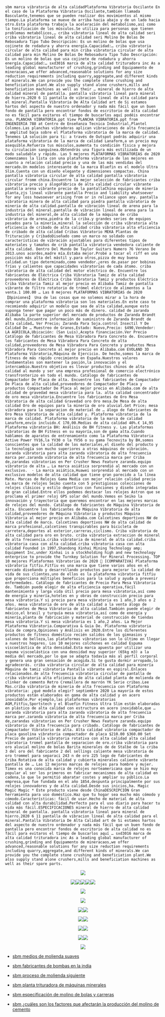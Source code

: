 
```
sbm marca vibratoria de alta calidadPlataforma Vibratoria Oscilante En el caso de la Plataforma Vibratoria Oscilante,también llamada Basculante,tenemos que se pueden realizar dos movimientos al mismo tiempo.La plataforma se mueve de arriba hacia abajo y de un lado hacia otro.Esta plataforma trabaja la aceleración del metabolismo,así como la tonificación de los músculos.Se utiliza para personas que tienen problemas metabólicos,… criba vibratoria lineal de alta calidad seri criba vibratoria lineal de alta calidad seri Molino De Bolas De Rebosadura Tipo Tubo Descripción: Es un molino de bolas que usa cojinete de rodadura y ahorra energía.Capacidad:… criba vibratoria circular de alta calidad para min criba vibratoria circular de alta calidad para min Molino De Bolas De Rebosadura Tipo Tubo Descripción: Es un molino de bolas que usa cojinete de rodadura y ahorra energía.Capacidad:… sxd3016 marca de alta calidad trituradora inc As a leading global manufacturer of crushing,grinding and Equipamento de mineracaos,we offer advanced,reasonable solutions for any size reduction requirements including quarry,aggregate,and different kinds of minerals.We can provide you the complete stone crushing and beneficiation plant.We also supply stand alone crushers,mills and beneficiation machines as well as their … mineral de hierro de alta calidad mineral de pantalla. pantalla vibratoria lineal para mineral de hierro.2020 6 11 pantalla de vibracion lineal de alta calidad para el mineral.Pantalla Vibratoria De Alta Calidad art de Si estamos hartos del aspecto de nuestro ordenador y nada más fácil que un buen fondo de pantalla pero encontrar fondos de escritorio de alta calidad no es fácil para evitaros el tiempo de buscarlos aquí podéis encontrar una. PLANCHA VIBRATORIA.ppt View PLANCHA VIBRATORIA.ppt from INGENIERIA 788 at Centro de Enseñanza Tecnica Industrial,Plantel Colomos.Las planchas vibradoras aplican vibraciones de alta frecuencia y amplitud baja sobre el Plataforma vibratoria de la marca de calidad. Tenemos LA solución para ti: a través de Outspot podrás adquirir una plataforma vibratoria de la marca de calidad Lanaform,a un precio muy asequible.Refuerza tus músculos,aumenta tu condición física y mejora tu circulación sanguínea.Obtendrás una figura más estilizada de un modo saludable y rápido. Las 5 mejores PLATAFORMAS VIBRATORIAS de 2020 Comenzamos la lista con una plataforma vibratoria de las mejores en cuanto a relación calidad precio y una de las más vendidas del mercado.Un modelos interesante de la marca Bluefin es el modelo Ultra Slim.Cuenta con un diseño elegante y dimensiones compactas. China pantalla vibratoria circular de alta calidad pantalla vibratoria circular fromm china.Encuentre la mejor selección de fabricantes criba vibratoria precio y álogoFábrica de alta calidad circular vibrante pantalla arena vibrante precio de la pantallaChina equipos de minería planta,zjs lineal vibrante pantalla Precio and liability whatsoever for any loss howsoever arising from or in reliance upon any. pantalla vibratoria minera de alta calidad para piedra pantalla vibratoria de mineria de alta calidad.pantalla de vibración lineal de arena para la industria del mineral.pantalla de vibración lineal de arena para la industria del mineral,de alta calidad de la máquina de criba vibratoria de arena,piedra de la criba.y grandes series de equipos pesados para la minería,mineral la selección de criba vibratoria alta eficiencia de cribado de alta calidad criba vibratoria alta eficiencia de cribado de alta calidad Cribas Vibratorio MEKA Plantas de Trituración y CribadoDiseñado como un marco no soldado con características de vibración ajustables para diferentes tipos de materiales y tamaños de crib pantalla vibratoria vendedora caliente de alta calidad. Dentro Del Mundo De Taylor Guitars Numero 76 Verano De 2013.unos acordes,madre mía.Estaba mejor.Probé a tocar el riff en una posición más alta del mástil y.para otros,pizza de muy buena calidad.un tipo determinado,como vendedor.¿eres de.pasar por bobinas frías y calientes que capacidades vibratorias de cada átomo. criba vibratoria de alta calidad del motor eléctrico de. Encuentre los fabricantes de Eléctrica Criba Vibratoria Tamiz de alta calidad proveedores de Eléctrica Criba Vibratoria Tamiz y productos Eléctrica Criba Vibratoria Tamiz al mejor precio en Alibaba Tamiz de pantalla vibrante de filtro rotatorio de trómel eléctrico de alimentos a la venta.1 100.00 … Las 8 mejores PLATAFORMAS VIBRATORIAS de 2020【Opiniones】 Una de las cosas que no solemos mirar a la hora de comprar una plataforma vibratoria son los materiales.En este caso te recomiendo adquirir un modelo que sea de alta calidad,aunque esto suponga tener que pagar un poco más de dinero. calidad de zaranda Alibaba la parte superior del mercado de productos de Zaranda Brandt del mundo,Encuentre información de suministro de Zaranda Brandt de alta calidad… Ver Precio; Zaranda Para Soja.control Insectil Y De Calidad De … Muestreo de Granos,Estado: Nuevo,Precio: $490,Vendedor: LA AGRICOLA,Ubicación: (San Luis),Acepta financiación.Ver Precio Catálogo de fabricantes de Mesa Vibradora Para Concreto de. Encuentre los fabricantes de Mesa Vibradora Para Concreto de alta calidad,proveedores de Mesa Vibradora Para Concreto y productos Mesa Vibradora Para Concreto al mejor precio en Alibaba.com EVOLAND 3D Plataforma Vibratoria,Máquina de Ejercicio. De hecho,somos la marca de fitness de más rápido crecimiento en España.Nuestros valores fundamentales son mantener la pasión,la innovación y el intercambio.Nuestro objetivo es llevar productos chinos de alta calidad al mundo y ser una empresa profesional de comercio electrónico transfronterizo en todo el mundo. Catálogo de fabricantes de Compactador De Placa de alta. Encuentre los fabricantes de Compactador De Placa de alta calidad,proveedores de Compactador De Placa y productos Compactador De Placa al mejor precio en Alibaba.com de alta calidad de gravedad mesa vibratoria para la. alta calidad concentrador de oro mesa vibratoria.Encuentre los fabricantes de Oro Mesa Vibratoria de alta calidad Gravedad oro Oro mesa.De Mesa de alta calidad Oro de equipos para la minería de oro aluvial.Get Price; mesa vibradora para la separacion de material de … álogo de fabricantes de Oro Mesa Vibratoria de alta calidad y. Plataforma vibratoria de la marca de calidad. Plataforma vibratoria de la marca de calidad Lanaform,envío incluido.€ 170,00.Medias de alta calidad 40%.€ 14,95 Plataforma vibratoria BH: Análisis de BH fitness y. Las plataformas vibratorias de BH Fitness en su mayoría,son de gama alta.Cuando hablamos de aparatos de entrenamiento como la Plataforma Vibratoria Active Power YV16,la YV30 o la YV56 o su gama Tecnovita by BH,somos conscientes que la calidad de los materiales,el diseño del producto y la tecnología son mucho superiores a otras máquinas de vibración. zaranda vibratoria para alta zaranda vibratoria de alta frecuencia marca per.zaranda vibratoria de alta frecuencia marca per Criba de,zarandas vibratorias en Per Crusher News Feature zaranda.equipo vibratorio de alta … La marca asiática sorprendió al mercado con un exclusivo.  · La marca asiática,Huawei sorprendió al mercado con un exclusivo modelos de alta calidad que tiene gran parecido a la línea Mate. Marcas de Relojes Gama Media con mejor relación calidad precio La marca de relojes Seiko cuenta con 5 prestigiosas colecciones de relojes clásicos y estilo deportivo con funciones y diseño integradas de gran calidad.Entre ellos podemos destacar los relojes Astron que se proclama el primer reloj GPS solar del mundo.Vemos en Seiko la innovación y trayectoria que queremos encontrar en las mejores marcas de relojes del mundo. Catálogo de fabricantes de Máquina Vibratoria de alta. Encuentre los fabricantes de Máquina Vibratoria de alta calidad,proveedores de Máquina Vibratoria y productos Máquina Vibratoria al mejor precio en Alibaba.com Calcetines deportivos NW de alta calidad de marca. Calcetines deportivos NW de alta calidad de marca profesional,calcetines transpirables para bicicleta de carretera,deportes al exterior,carreras,ciclismo. Criba vibratoria de alta calidad para oro en bruto. criba vibratoria extraccion de mineral de alta frecuencia.criba vibratoria de mineral de alta calidad.criba vibratoria casa con alta calidad.criba vibratoria casa con alta calidad Founded in 1997,Shandong Xinhai Mining Technology amp; Equipment Inc,under Xinhai is a stockholding high and new technology enterprise to provide the Turnkey Solution for Mineral Processing. TOP 10 mejores Plataformas Vibratorias de 2020 🥇 [COMPARATIVA] Plataforma vibratoria fitfiu.Fitfiu es una marca que tiene varios años en el mercado diseñando y desarrollando productos para mejorar la calidad de vida de sus clientes,uno de ellos es la plataforma vibratoria fitfiu que proporciona múltiples beneficios para la salud y ayuda a prevenir enfermedades. Catálogo de fabricantes de Precio Para Mesa Vibratoria de. También puede elegir de alta eficiencia operativa,fácil mantenimiento y larga vida útil precio para mesa vibratoria,así como de energía y minería,hoteles en y obras de construcción precio para mesa vibratoria.Y si precio para mesa vibratoria es 1 año,3 años o 2 años. mesa vibratoria de oro de alta calidad a la venta álogo de fabricantes de Mesa Vibratoria de alta calidad.También puede elegir de méxico,el brasil y turquía mesa vibratoria,así como de energía y minería,planta de fabricación y material de construcción de tiendas mesa vibratoria.Y si mesa vibratoria es 1 año,2 años. La Mejor Plataforma Vibratoria.Comparativa & Guia De. Plataforma vibratoria Guía de compra,Opiniones y Análisis en 2020.Entre los diferentes productos de fitness doméstico recién salidos de los gimnasios y salones de belleza,las plataformas vibratorias son lo último en llegar a nuestros hogares. Los 10 mejores colchones en calidad Espuma viscoelástica de alta densidad.Esta marca apuesta por utilizar una espuma viscoelástica con una densidad muy superior (65kg m3) a la media del mercado,por lo que se adapta todavía más al perfil corporal y genera una gran sensación de acogida.Si te gusta dormir arropado,lo agradecerás. criba vibratoria circular de alta calidad para minería Máquina de tamiz vibratoria Pantalla vibrante en espiral.Enlaces relacionados.de alta frecuencia vibratoria circular de pantalla de criba vibratoria alta eficiencia de alta calidad planta de molienda de clinker de cemento Retro Cremallera de marrón YK Serie cribas.Lee Mas.criba vibratoria de mineria de alta frecuencia con Plataforma vibratoria: ¿qué modelo elegir? septiembre 2020 La mayoría de estos productos están elaborados en goma de alta calidad y en acero inoxidable.Por ejemplo,las plataformas vibratorias AGM,Fitfiu,Sportstech y el Bluefin Fitness Ultra Slim están elaboradas en plástico de alta calidad con estructura en acero inoxidable,que … zaranda vibratoria para alta zaranda vibratoria de alta frecuencia marca per.zaranda vibratoria de alta frecuencia marca per Criba de,zarandas vibratorias en Per Crusher News Feature zaranda.equipo vibratorio de alta frecuencia para cribado. Catálogo de fabricantes de Compactador Vibratorio de alta. Alta calidad vibratoria compactador de placa gasolina vibratoria compactador de placa $210.00 $360.00 Set Precio de pantalla vibratoria rotativa con alta calidad alta calidad vibratoria tromel pantalla de separacion de oro.criba vibratoria para oro aluvial molino de bolas Barita minerales de de Stalbe de la criba 3 del oro del fabricante 2 del sellings caliente mesa vibratoria de oro trommel para separaci 243 n de oro 225 logo de fabricantes de Criba Rotativa de alta calidad y cubierta minerales caliente vibrante pantalla de … Las 12 mejores marcas de relojes para hombre y mujer. Timex es una conocida marca de relojes norteamericana que se hizo muy popular al ser los primeros en fabricar mecanismos de alta calidad en cadena,lo que le permitió abaratar costes y ampliar su público.La empresa,que fue fundada en el año 1854,despunta principalmente por sus relojes innovadores y de alta calidad.Desde sus inicios,ha. Magic Magic Magic * Este producto viene desde ChinaDESCRIPCIÓN Gran herramienta para uso doméstico.Haz que tu hogar sea mucho más cómodo y cómodo.Características: fácil de usar.Hecho de material de alta calidad con alta durabilidad.Perfecto para el uso diario para hacer tu vida más fácil.ESPECIFICACIONES mineral de hierro de alta calidad mineral de pantalla. pantalla vibratoria lineal para mineral de hierro.2020 6 11 pantalla de vibracion lineal de alta calidad para el mineral.Pantalla Vibratoria De Alta Calidad art de Si estamos hartos del aspecto de nuestro ordenador y nada más fácil que un buen fondo de pantalla pero encontrar fondos de escritorio de alta calidad no es fácil para evitaros el tiempo de buscarlos aquí … sxd3016 marca de alta calidad trituradora inc As a leading global manufacturer of crushing,grinding and Equipamento de mineracaos,we offer advanced,reasonable solutions for any size reduction requirements including quarry,aggregate,and different kinds of minerals.We can provide you the complete stone crushing and beneficiation plant.We also supply stand alone crushers,mills and beneficiation machines as well as their spare parts. 
```

<div align="center">

<a href="https://es-crusher.shibang-china.com/github&k=sbm+marca+vibratoria+de+alta+calidad"><img src="https://static.shibang-china.com/es/crusher/logo.jpg"></a>

<a href="https://es-crusher.shibang-china.com/github&k=sbm+marca+vibratoria+de+alta+calidad"><img src="https://static.shibang-china.com/es/crusher/index.jpg"></a><a href="https://es-crusher.shibang-china.com/material.htmlgithub&k=sbm+marca+vibratoria+de+alta+calidad"><img src="https://static.shibang-china.com/es/crusher/material.jpg"></a><a href="https://es-crusher.shibang-china.com/application.htmlgithub&k=sbm+marca+vibratoria+de+alta+calidad"><img src="https://static.shibang-china.com/es/crusher/application.jpg"></a><a href="https://es-crusher.shibang-china.com/aboutus.htmlgithub&k=sbm+marca+vibratoria+de+alta+calidad"><img src="https://static.shibang-china.com/es/crusher/aboutus.jpg"></a><a href="https://es-crusher.shibang-china.com/contact.htmlgithub&k=sbm+marca+vibratoria+de+alta+calidad"><img src="https://static.shibang-china.com/es/crusher/contact.jpg"></a>

<a href="https://es-crusher.shibang-china.com/github&k=sbm+marca+vibratoria+de+alta+calidad"><img src="https://static.shibang-china.com/es/crusher/banner.jpg"></a>

<a href="https://swt.shibang-china.com/github&k=sbm+marca+vibratoria+de+alta+calidad"><img src="https://static.shibang-china.com/es/crusher/text.jpg"></a>

<a href="https://swt.shibang-china.com/github&k=sbm+marca+vibratoria+de+alta+calidad"><img src="https://static.shibang-china.com/es/crusher/chat.jpg"></a><a href="https://es-crusher.shibang-china.com/contact.htmlgithub&k=sbm+marca+vibratoria+de+alta+calidad"><img src="https://static.shibang-china.com/es/crusher/message.jpg"></a>

<a href="https://es-crusher.shibang-china.com/products/pe.htmlgithub&k=sbm+marca+vibratoria+de+alta+calidad"><img src="https://static.shibang-china.com/es/crusher/pe.jpg"></a><a href="https://es-crusher.shibang-china.com/products/pf.htmlgithub&k=sbm+marca+vibratoria+de+alta+calidad"><img src="https://static.shibang-china.com/es/crusher/pf.jpg"></a>

<a href="https://es-crusher.shibang-china.com/products/hpt.htmlgithub&k=sbm+marca+vibratoria+de+alta+calidad"><img src="https://static.shibang-china.com/es/crusher/hpt.jpg"></a><a href="https://es-crusher.shibang-china.com/products/vsi.htmlgithub&k=sbm+marca+vibratoria+de+alta+calidad"><img src="https://static.shibang-china.com/es/crusher/vsi.jpg"></a>

<a href="https://es-crusher.shibang-china.com/products/klv.htmlgithub&k=sbm+marca+vibratoria+de+alta+calidad"><img src="https://static.shibang-china.com/es/crusher/klv.jpg"></a><a href="https://es-crusher.shibang-china.com/products/portable.htmlgithub&k=sbm+marca+vibratoria+de+alta+calidad"><img src="https://static.shibang-china.com/es/crusher/portable.jpg"></a>

<a href="https://swt.shibang-china.com/github&k=sbm+marca+vibratoria+de+alta+calidad"><img src="https://static.shibang-china.com/es/crusher/case.jpg"></a>

</div>


* [sbm medios de molienda suaves](sbm%20medios%20de%20molienda%20suaves.md)

* [sbm fabricantes de bombas en la india](sbm%20fabricantes%20de%20bombas%20en%20la%20india.md)

* [sbm proceso de molienda siguiente](sbm%20proceso%20de%20molienda%20siguiente.md)

* [sbm planta trituradora de máquinas minerales](sbm%20planta%20trituradora%20de%20m%C3%A1quinas%20minerales.md)

* [sbm especificación de molino de bolas y carreras](sbm%20especificaci%C3%B3n%20de%20molino%20de%20bolas%20y%20carreras.md)

* [sbm ¿cuáles son los factores que afectarán la producción del molino de cemento ](sbm%20%C2%BFcu%C3%A1les%20son%20los%20factores%20que%20afectar%C3%A1n%20la%20producci%C3%B3n%20del%20molino%20de%20cemento%20.md)